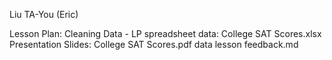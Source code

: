 Liu
TA-You (Eric)


Lesson Plan: Cleaning Data - LP
spreadsheet data: College SAT Scores.xlsx
Presentation Slides: College SAT Scores.pdf
data lesson feedback.md
